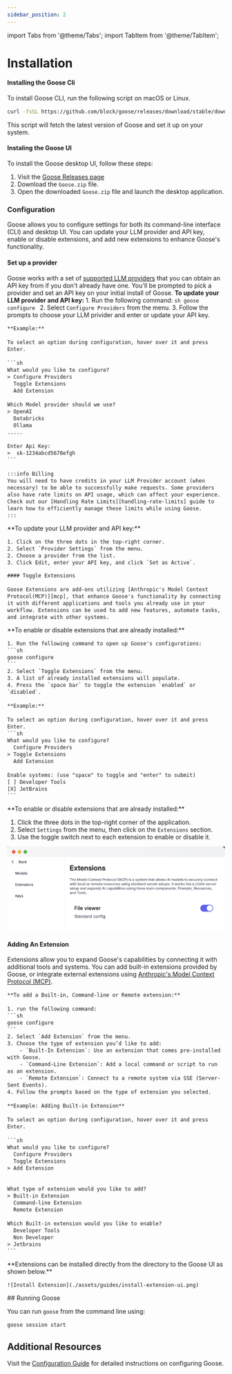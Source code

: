 ```yaml
---
sidebar_position: 2
---
```

import Tabs from '@theme/Tabs';
import TabItem from '@theme/TabItem';

# Installation

#### Installing the Goose Cli
To install Goose CLI, run the following script on macOS or Linux. 

```sh
curl -fsSL https://github.com/block/goose/releases/download/stable/download_cli.sh | sh
```
This script will fetch the latest version of Goose and set it up on your system.

#### Instaling the Goose UI

To install the Goose desktop UI, follow these steps: 
1. Visit the [Goose Releases page](https://github.com/block/goose/releases/tag/stable)
2. Download the `Goose.zip` file.
3. Open the downloaded `Goose.zip` file and launch the desktop application.

### Configuration
Goose allows you to configure settings for both its command-line interface (CLI) and desktop UI. You can update your LLM provider and API key, enable or disable extensions, and add new extensions to enhance Goose's functionality.

#### Set up a provider
Goose works with a set of [supported LLM providers][providers] that you can obtain an API key from if you don't already have one. You'll be prompted to pick a provider and set an API key on your initial install of Goose. 
<Tabs>
  <TabItem value="cli" label="Goose CLI" default>
    **To update your LLM provider and API key:** 
    1. Run the following command: 
    ```sh
    goose configure
    ```
    2. Select `Configure Providers` from the menu.
    3. Follow the prompts to choose your LLM privider and enter or update your API key. 

    **Example:**

    To select an option during configuration, hover over it and press Enter.

    ```sh
    What would you like to configure?
    > Configure Providers
      Toggle Extensions
      Add Extension

    Which Model provider should we use?
    > OpenAI
      Databricks
      Ollama
    .....

    Enter Api Key:
    >  sk-1234abcd5678efgh
    ```

    :::info Billing
    You will need to have credits in your LLM Provider account (when necessary) to be able to successfully make requests. Some providers also have rate limits on API usage, which can affect your experience. Check out our [Handling Rate Limits][handling-rate-limits] guide to learn how to efficiently manage these limits while using Goose.
    :::
  </TabItem>
  <TabItem value="ui" label="Goose UI">
  **To update your LLM provider and API key:** 

    1. Click on the three dots in the top-right corner.
    2. Select `Provider Settings` from the menu.
    2. Choose a provider from the list.
    3. Click Edit, enter your API key, and click `Set as Active`.

  </TabItem>
</Tabs>

    #### Toggle Extensions

    Goose Extensions are add-ons utilizing [Anthropic's Model Context Protocol(MCP)][mcp], that enhance Goose's functionality by connecting it with different applications and tools you already use in your workflow. Extensions can be used to add new features, automate tasks, and integrate with other systems. 
<Tabs>
  <TabItem value="cli" label="Goose CLI" default>
    **To enable or disable extensions that are already installed:** 

    1. Run the following command to open up Goose's configurations:
    ```sh
    goose configure
    ```
    2. Select `Toggle Extensions` from the menu.
    3. A list of already installed extensions will populate.
    4. Press the `space bar` to toggle the extension `enabled` or `disabled`. 

    **Example:**

    To select an option during configuration, hover over it and press Enter.
    ```sh
    What would you like to configure?
      Configure Providers
    > Toggle Extensions
      Add Extension

    Enable systems: (use "space" to toggle and "enter" to submit)
    [ ] Developer Tools 
    [X] JetBrains
    ```
  </TabItem>
  <TabItem value="ui" label="Goose UI">
  **To enable or disable extensions that are already installed:**

  1. Click the three dots in the top-right corner of the application.
  2. Select `Settings` from the menu, then click on the `Extensions` section.
  2. Use the toggle switch next to each extension to enable or disable it.

  ![Manage Extensions](./assets/guides/manage-extensions-ui.png)

  </TabItem>
</Tabs>

#### Adding An Extension
Extensions allow you to expand Goose's capabilities by connecting it with additional tools and systems. You can add built-in extensions provided by Goose, or integrate external extensions using [Anthropic's Model Context Protocol (MCP)][mcp].
<Tabs>
  <TabItem value="cli" label="Goose CLI" default>
    
    **To add a Built-in, Command-line or Remote extension:**

    1. run the following command:
    ```sh
    goose configure
    ```
    2. Select `Add Extension` from the menu.
    3. Choose the type of extension you’d like to add:
        - `Built-In Extension`: Use an extension that comes pre-installed with Goose.
        - `Command-Line Extension`: Add a local command or script to run as an extension.
        - `Remote Extension`: Connect to a remote system via SSE (Server-Sent Events).
    4. Follow the prompts based on the type of extension you selected.

    **Example: Adding Built-in Extension**

    To select an option during configuration, hover over it and press Enter.

    ```sh 
    What would you like to configure?
      Configure Providers
      Toggle Extensions
    > Add Extension


    What type of extension would you like to add?
    > Built-in Extension
      Command-line Extension
      Remote Extension

    Which Built-in extension would you like to enable?
      Developer Tools
      Non Developer
    > Jetbrains
    ```
  </TabItem>
  <TabItem value="ui" label="Goose UI">
    **Extensions can be installed directly from the directory to the Goose UI as shown below.** 

    ![Install Extension](./assets/guides/install-extension-ui.png)
  </TabItem>
</Tabs>
## Running Goose

You can run `goose` from the command line using:

```sh
goose session start
```


## Additional Resources

Visit the [Configuration Guide][configuration-guide] for detailed instructions on configuring Goose.

[configuration-guide]: https://block.github.io/goose/configuration.html
[providers]: https://block.github.io/goose/plugins/providers.html
[handling-rate-limits]: https://block.github.io/goose/v1/docs/guidance/handling-llm-rate-limits-with-goose
[mcp]: https://www.anthropic.com/news/model-context-protocol